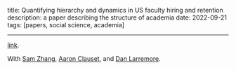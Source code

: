 title: Quantifying hierarchy and dynamics in US faculty hiring and retention
description: a paper describing the structure of academia
date: 2022-09-21
tags: [papers, social science, academia]

---

[link](https://www.nature.com/articles/s41586-022-05222-x).

With [Sam Zhang](https://sam.zhang.fyi/), [Aaron Clauset](https://aaronclauset.github.io/), and [Dan Larremore](https://larremorelab.github.io/).
